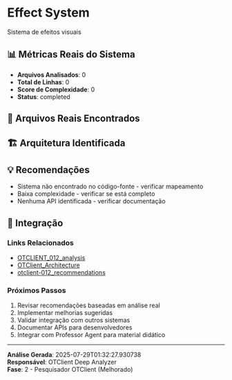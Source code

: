 
# Effect System

Sistema de efeitos visuais

## 📊 Métricas Reais do Sistema

- **Arquivos Analisados**: 0
- **Total de Linhas**: 0
- **Score de Complexidade**: 0
- **Status**: completed

## 📁 Arquivos Reais Encontrados


## 🏗️ Arquitetura Identificada

## 💡 Recomendações
- Sistema não encontrado no código-fonte - verificar mapeamento
- Baixa complexidade - verificar se está completo
- Nenhuma API identificada - verificar documentação


## 🔗 Integração

### Links Relacionados
- [OTCLIENT_012_analysis](OTCLIENT_012_analysis.md)
- [OTClient_Architecture](OTClient_Architecture.md)
- [otclient-012_recommendations](otclient-012_recommendations.md)

### Próximos Passos
1. Revisar recomendações baseadas em análise real
2. Implementar melhorias sugeridas
3. Validar integração com outros sistemas
4. Documentar APIs para desenvolvedores
5. Integrar com Professor Agent para material didático

---

**Análise Gerada**: 2025-07-29T01:32:27.930738  
**Responsável**: OTClient Deep Analyzer  
**Fase**: 2 - Pesquisador OTClient (Melhorado)
